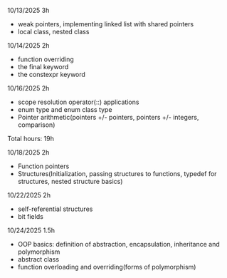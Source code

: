 10/13/2025 3h
- weak pointers, implementing linked list with shared pointers
- local class, nested class

10/14/2025 2h
- function overriding
- the final keyword
- the constexpr keyword

10/16/2025 2h
- scope resolution operator(::) applications
- enum type and enum class type
- Pointer arithmetic(pointers +/- pointers, pointers +/- integers, comparison)

Total hours: 19h

10/18/2025 2h
- Function pointers
- Structures(Initialization, passing structures to functions, typedef for structures, nested structure basics)

10/22/2025 2h
- self-referential structures
- bit fields

10/24/2025 1.5h
- OOP basics: definition of abstraction, encapsulation, inheritance and polymorphism
- abstract class
- function overloading and overriding(forms of polymorphism)